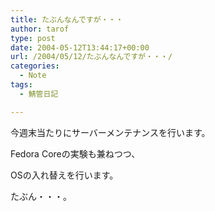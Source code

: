 ```yaml
---
title: たぶんなんですが・・・
author: tarof
type: post
date: 2004-05-12T13:44:17+00:00
url: /2004/05/12/たぶんなんですが・・・/
categories:
  - Note
tags:
  - 鯖管日記

---
```

今週末当たりにサーバーメンテナンスを行います。
  
Fedora Coreの実験も兼ねつつ、
  
OSの入れ替えを行います。
  
たぶん・・・。